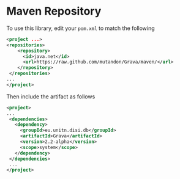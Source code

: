 # Maven Repository

To use this library, edit your `pom.xml` to match the following

```xml
<project ...>
<repositories>
    <repository>
      <id>java.net</id>
      <url>https://raw.github.com/mutandon/Grava/maven/</url>
    </repository>
 </repositories>
...
</project>
```


Then include the artifact as follows

```xml
<project>
...
 <dependencies>
   <dependency>
     <groupId>eu.unitn.disi.db</groupId>
     <artifactId>Grava</artifactId>
     <version>2.2-alpha</version>
     <scope>system</scope>
   </dependency>
 </dependencies>
 ...
</project>
```

